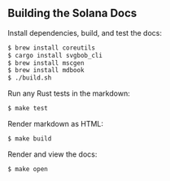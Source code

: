 Building the Solana Docs
---

Install dependencies, build, and test the docs:

```bash
$ brew install coreutils
$ cargo install svgbob_cli
$ brew install mscgen
$ brew install mdbook
$ ./build.sh
```

Run any Rust tests in the markdown:

```bash
$ make test
```

Render markdown as HTML:

```bash
$ make build
```

Render and view the docs:

```bash
$ make open
```
